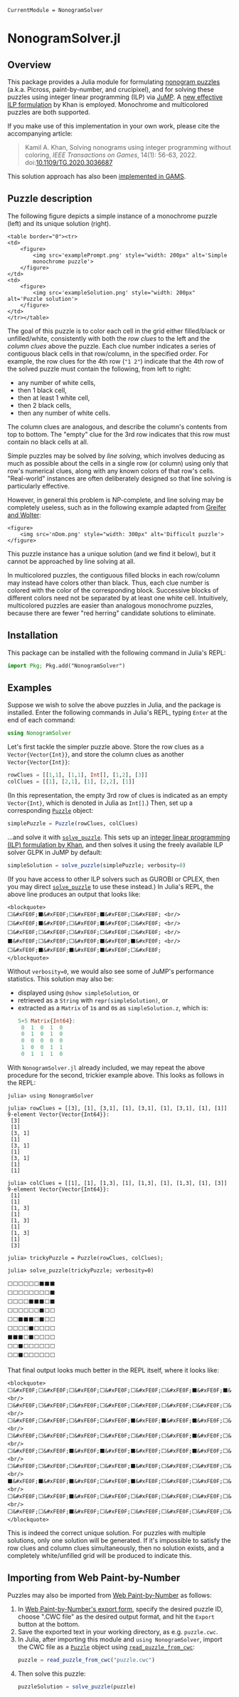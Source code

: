 ```@meta
CurrentModule = NonogramSolver
```

# NonogramSolver.jl

## Overview

This package provides a Julia module for formulating [nonogram
puzzles](https://en.wikipedia.org/wiki/Nonogram) (a.k.a. Picross,
paint-by-number, and crucipixel), and for solving these puzzles using
integer linear programming (ILP) via
[JuMP](https://jump.dev/JuMP.jl/stable/). A [new effective ILP
formulation](https://doi.org/10.1109/TG.2020.3036687) by Khan is
employed. Monochrome and multicolored puzzles are both supported.

If you make use of this implementation in your own work, please cite
the accompanying article:

> Kamil A. Khan, Solving nonograms using integer programming without
> coloring, *IEEE Transactions on Games*, 14(1): 56-63, 2022.
> doi:[10.1109/TG.2020.3036687](https://doi.org/10.1109/TG.2020.3036687)

This solution approach has also been [implemented in
GAMS](https://github.com/kamilkhanlab/nonogram-ilp).

## Puzzle description

The following figure depicts a simple instance of a monochrome puzzle 
(left) and its unique solution (right).

```@raw html
<table border="0"><tr>
<td>
	<figure>
		<img src='examplePrompt.png' style="width: 200px" alt='Simple
		monochrome puzzle'>
	</figure>
</td>
<td>
	<figure>
		<img src='exampleSolution.png' style="width: 200px" alt='Puzzle solution'>
	</figure>
</td>
</tr></table>
```

The goal of this puzzle is to color each cell in the grid either
filled/black or unfilled/white, consistently with both
the *row clues* to the left and the *column clues* above the puzzle. Each clue
number indicates a series of contiguous black cells in that
row/column, in the specified order. For example, the row clues for the 4th row (`"1 2"`)
indicate that the 4th row of the solved puzzle must contain the
following, from left to right:

- any number of white cells,
- then 1 black cell,
- then at least 1 white cell,
- then 2 black cells,
- then any number of white cells.

The column clues are analogous, and describe the column's contents
from top to bottom. The "empty" clue for the 3rd row
indicates that this row must contain no black cells at all.

Simple puzzles may be solved by *line solving*, which involves
deducing as much as possible about the cells in a single row (or
column) using only that row's numerical clues, along with any known
colors of that row's cells. "Real-world" instances are often deliberately designed so
that line solving is particularly effective.

However, in general this problem is NP-complete, and line solving may be
completely useless, such as in the following example adapted from
[Greifer and Wolter](https://webpbn.com/survey/dom.html):

```@raw html
<figure>
	<img src='nDom.png' style="width: 300px" alt='Difficult puzzle'>
</figure>
```
This puzzle instance has a unique solution (and we find it below), but it
cannot be approached by line solving at all.

In multicolored puzzles, the contiguous filled blocks in each
row/column may instead have colors other than black. Thus, each clue
number is colored with the color of the corresponding
block. Successive blocks of different colors need not be separated by
at least one white cell. Intuitively, multicolored puzzles are easier
than analogous monochrome puzzles, because there are fewer "red
herring" candidate solutions to eliminate.

## Installation

This package can be installed with the following command in Julia's REPL:
```julia
import Pkg; Pkg.add("NonogramSolver")
```

## Examples

Suppose we wish to solve the above puzzles in Julia, and the package
is installed. Enter the
following commands in Julia's REPL, typing `Enter` at the end
of each command:

```julia
using NonogramSolver
```

Let's first tackle the simpler puzzle above. Store the row clues as a
`Vector{Vector{Int}}`, and store the column clues as another
`Vector{Vector{Int}}`:

```julia
rowClues = [[1,1], [1,1], Int[], [1,2], [3]]
colClues = [[1], [2,1], [1], [2,2], [1]]
```

(In this representation, the empty 3rd row of
clues is indicated as an empty `Vector{Int}`, which is denoted in
Julia as `Int[]`.)
Then, set up a corresponding [`Puzzle`](@ref) object:

```julia
simplePuzzle = Puzzle(rowClues, colClues)
```

...and solve it with [`solve_puzzle`](@ref). This sets up an [integer
linear programming (ILP)
formulation by Khan](https://doi.org/10.1109/TG.2020.3036687), and
then solves it using the freely available ILP solver
GLPK in JuMP by default:

```julia
simpleSolution = solve_puzzle(simplePuzzle; verbosity=0)
```
(If you have access to other ILP solvers such as GUROBI or CPLEX, then
you may direct [`solve_puzzle`](@ref) to use these instead.) In Julia's REPL, the
above line produces an output that looks like:

```@raw html
<blockquote>
⬜&#xFE0F;⬛&#xFE0F;⬜&#xFE0F;⬛&#xFE0F;⬜&#xFE0F; <br/>
⬜&#xFE0F;⬛&#xFE0F;⬜&#xFE0F;⬛&#xFE0F;⬜&#xFE0F; <br/>
⬜&#xFE0F;⬜&#xFE0F;⬜&#xFE0F;⬜&#xFE0F;⬜&#xFE0F; <br/>
⬛&#xFE0F;⬜&#xFE0F;⬜&#xFE0F;⬛&#xFE0F;⬛&#xFE0F; <br/>
⬜&#xFE0F;⬛&#xFE0F;⬛&#xFE0F;⬛&#xFE0F;⬜&#xFE0F;
</blockquote>
```

Without `verbosity=0`, we would also see some of JuMP's performance
statistics. This solution may also be: 

- displayed using `@show simpleSolution`, or 
- retrieved as a `String` with `repr(simpleSolution)`, or 
- extracted as a `Matrix` of `1`s and `0`s as `simpleSolution.z`, which is:
  ```julia
  5×5 Matrix{Int64}:
   0  1  0  1  0
   0  1  0  1  0
   0  0  0  0  0
   1  0  0  1  1
   0  1  1  1  0
  ```

With `NonogramSolver.jl` already included, we may repeat the above
procedure for the second, trickier example above. This looks as
follows in the REPL:
```jldoctest
julia> using NonogramSolver

julia> rowClues = [[3], [1], [3,1], [1], [3,1], [1], [3,1], [1], [1]]
9-element Vector{Vector{Int64}}:
 [3]
 [1]
 [3, 1]
 [1]
 [3, 1]
 [1]
 [3, 1]
 [1]
 [1]

julia> colClues = [[1], [1], [1,3], [1], [1,3], [1], [1,3], [1], [3]]
9-element Vector{Vector{Int64}}:
 [1]
 [1]
 [1, 3]
 [1]
 [1, 3]
 [1]
 [1, 3]
 [1]
 [3]

julia> trickyPuzzle = Puzzle(rowClues, colClues);

julia> solve_puzzle(trickyPuzzle; verbosity=0)

⬜⬜⬜⬜⬜⬜⬛⬛⬛
⬜⬜⬜⬜⬜⬜⬜⬜⬛
⬜⬜⬜⬜⬛⬛⬛⬜⬛
⬜⬜⬜⬜⬜⬜⬛⬜⬜
⬜⬜⬛⬛⬛⬜⬛⬜⬜
⬜⬜⬜⬜⬛⬜⬜⬜⬜
⬛⬛⬛⬜⬛⬜⬜⬜⬜
⬜⬜⬛⬜⬜⬜⬜⬜⬜
⬜⬜⬛⬜⬜⬜⬜⬜⬜
```

That final output looks much better in the REPL itself, where it looks like:
```@raw html
<blockquote>
⬜&#xFE0F;⬜&#xFE0F;⬜&#xFE0F;⬜&#xFE0F;⬜&#xFE0F;⬜&#xFE0F;⬛&#xFE0F;⬛&#xFE0F;⬛&#xFE0F; <br/>
⬜&#xFE0F;⬜&#xFE0F;⬜&#xFE0F;⬜&#xFE0F;⬜&#xFE0F;⬜&#xFE0F;⬜&#xFE0F;⬜&#xFE0F;⬛&#xFE0F; <br/>
⬜&#xFE0F;⬜&#xFE0F;⬜&#xFE0F;⬜&#xFE0F;⬛&#xFE0F;⬛&#xFE0F;⬛&#xFE0F;⬜&#xFE0F;⬛&#xFE0F; <br/>
⬜&#xFE0F;⬜&#xFE0F;⬜&#xFE0F;⬜&#xFE0F;⬜&#xFE0F;⬜&#xFE0F;⬛&#xFE0F;⬜&#xFE0F;⬜&#xFE0F; <br/>
⬜&#xFE0F;⬜&#xFE0F;⬛&#xFE0F;⬛&#xFE0F;⬛&#xFE0F;⬜&#xFE0F;⬛&#xFE0F;⬜&#xFE0F;⬜&#xFE0F; <br/>
⬜&#xFE0F;⬜&#xFE0F;⬜&#xFE0F;⬜&#xFE0F;⬛&#xFE0F;⬜&#xFE0F;⬜&#xFE0F;⬜&#xFE0F;⬜&#xFE0F; <br/>
⬛&#xFE0F;⬛&#xFE0F;⬛&#xFE0F;⬜&#xFE0F;⬛&#xFE0F;⬜&#xFE0F;⬜&#xFE0F;⬜&#xFE0F;⬜&#xFE0F; <br/>
⬜&#xFE0F;⬜&#xFE0F;⬛&#xFE0F;⬜&#xFE0F;⬜&#xFE0F;⬜&#xFE0F;⬜&#xFE0F;⬜&#xFE0F;⬜&#xFE0F; <br/>
⬜&#xFE0F;⬜&#xFE0F;⬛&#xFE0F;⬜&#xFE0F;⬜&#xFE0F;⬜&#xFE0F;⬜&#xFE0F;⬜&#xFE0F;⬜&#xFE0F;
</blockquote>
```

This is indeed the correct unique solution. For puzzles with multiple
solutions, only one solution will be generated. If it's impossible to
satisfy the row clues and column clues simultaneously, then no
solution exists, and a completely white/unfilled grid will be produced to
indicate this.

## Importing from Web Paint-by-Number

Puzzles may also be imported from [Web
Paint-by-Number](https://webpbn.com) as follows:

1. In [Web Paint-by-Number's export form](https://webpbn.com/export.cgi), specify the desired puzzle ID,  choose
   ".CWC file" as the desired output format, and hit the `Export`
   button at the bottom.
2. Save the exported text in your working directory, as
   e.g. `puzzle.cwc`.
3. In Julia, after importing this module and `using NonogramSolver`, import the
   CWC file as a [`Puzzle`](@ref) object using [`read_puzzle_from_cwc`](@ref):
   ```julia
   puzzle = read_puzzle_from_cwc("puzzle.cwc")
   ```
4. Then solve this puzzle:
   ```julia
   puzzleSolution = solve_puzzle(puzzle)
   ```

